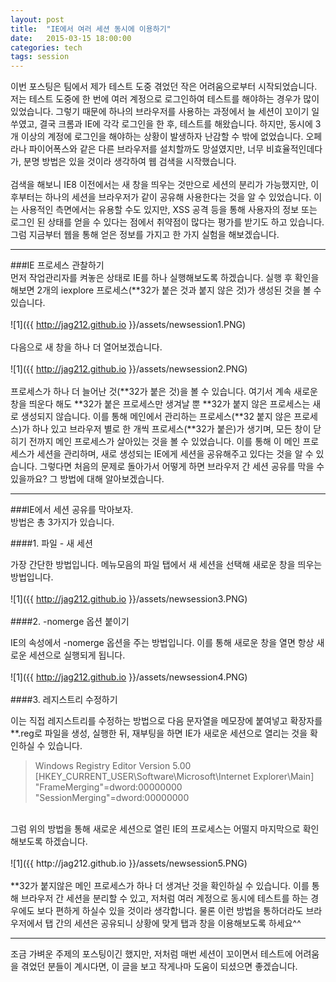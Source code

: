 ```yaml
---
layout: post
title:  "IE에서 여러 세션 동시에 이용하기"
date:   2015-03-15 18:00:00
categories: tech
tags: session
---
```


이번 포스팅은 팀에서 제가 테스트 도중 겪었던 작은 어려움으로부터 시작되었습니다. 저는 테스트 도중에 한 번에 여러 계정으로 로그인하여 테스트를 해야하는 경우가
많이 있었습니다. 그렇기 때문에 하나의 브라우저를 사용하는 과정에서 늘 세션이 꼬이기 일쑤였고, 결국 크롬과 IE에 각각 로그인을 한 후, 테스트를 해왔습니다.
하지만, 동시에 3개 이상의 계정에 로그인을 해야하는 상황이 발생하자 난감할 수 밖에 없었습니다. 오페라나 파이어폭스와 같은 다른 브라우저를 설치할까도 망설였지만,
너무 비효율적인데다가, 분명 방법은 있을 것이라 생각하여 웹 검색을 시작했습니다.
<br><br>
검색을 해보니 IE8 이전에서는 새 창을 띄우는 것만으로 세션의 분리가 가능했지만, 이후부터는 하나의 세션을 브라우저가 같이 공유해 사용한다는 것을 알 수 있었습니다.
이는 사용적인 측면에서는 유용할 수도 있지만, XSS 공격 등을 통해 사용자의 정보 또는 로그인 된 상태를 얻을 수 있다는 점에서 취약점이 많다는 평가를 받기도 하고 있습니다.
그럼 지금부터 웹을 통해 얻은 정보를 가지고 한 가지 실험을 해보겠습니다. 

---

###IE 프로세스 관찰하기
<br>
먼저 작업관리자를 켜놓은 상태로 IE를 하나 실행해보도록 하겠습니다. 실행 후 확인을 해보면 2개의 iexplore 프로세스(**32가 붙은 것과 붙지 않은 것)가 생성된 것을 볼 수 있습니다.
<br><br>
![1]({{ http://jag212.github.io }}/assets/newsession1.PNG)
<br>
<br>
다음으로 새 창을 하나 더 열어보겠습니다.
<br><br>
![1]({{ http://jag212.github.io }}/assets/newsession2.PNG)
<br><br>
프로세스가 하나 더 늘어난 것(**32가 붙은 것)을 볼 수 있습니다. 여기서 계속 새로운 창을 띄운다 해도 **32가 붙은 프로세스만 생겨날 뿐 **32가 붙지 않은 프로세스는 새로 생성되지 않습니다.
이를 통해 메인에서 관리하는 프로세스(**32 붙지 않은 프로세스)가 하나 있고 브라우저 별로 한 개씩 프로세스(**32가 붙은)가 생기며, 모든 창이 닫히기 전까지 메인 프로세스가 살아있는 것을 볼 수 있었습니다.
이를 통해 이 메인 프로세스가 세션을 관리하며, 새로 생성되는 IE에게 세션을 공유해주고 있다는 것을 알 수 있습니다. 그렇다면 처음의 문제로 돌아가서 어떻게 하면 브라우저 간 세션 공유를 막을 수 있을까요?
그 방법에 대해 알아보겠습니다.

---

###IE에서 세션 공유를 막아보자.
<br>
방법은 총 3가지가 있습니다.

####1. 파일 - 새 세션

가장 간단한 방법입니다. 메뉴모음의 파일 탭에서 새 세션을 선택해 새로운 창을 띄우는 방법입니다.
<br><br>
![1]({{ http://jag212.github.io }}/assets/newsession3.PNG)
<br><br>
####2. -nomerge 옵션 붙이기

IE의 속성에서 -nomerge 옵션을 주는 방법입니다. 이를 통해 새로운 창을 열면 항상 새로운 세션으로 실행되게 됩니다.
<br><br>
![1]({{ http://jag212.github.io }}/assets/newsession4.PNG)
<br><br>
####3. 레지스트리 수정하기

이는 직접 레지스트리를 수정하는 방법으로 다음 문자열을 메모장에 붙여넣고 확장자를 **.reg로 파일을 생성, 실행한 뒤, 재부팅을 하면 IE가 새로운 세션으로 열리는 것을 확인하실 수 있습니다.
<br>

> Windows Registry Editor Version 5.00<br>
> [HKEY_CURRENT_USER\Software\Microsoft\Internet Explorer\Main]<br>
> "FrameMerging"=dword:00000000<br>
> "SessionMerging"=dword:00000000<br>

<br>
그럼 위의 방법을 통해 새로운 세션으로 열린 IE의 프로세스는 어떨지 마지막으로 확인해보도록 하겠습니다.
<br><br>
![1]({{ http://jag212.github.io }}/assets/newsession5.PNG)
<br><br>
**32가 붙지않은 메인 프로세스가 하나 더 생겨난 것을 확인하실 수 있습니다. 이를 통해 브라우저 간 세션을 분리할 수 있고, 저처럼 여러 계정으로 동시에 테스트를 하는 경우에도
보다 편하게 하실수 있을 것이라 생각합니다. 물론 이런 방법을 통하더라도 브라우저에서 탭 간의 세션은 공유되니 상황에 맞게 탭과 창을 이용해보도록 하세요^^

---

조금 가벼운 주제의 포스팅이긴 했지만, 저처럼 매번 세션이 꼬이면서 테스트에 어려움을 겪었던 분들이 계시다면, 이 글을 보고 작게나마 도움이 되셨으면 좋겠습니다.